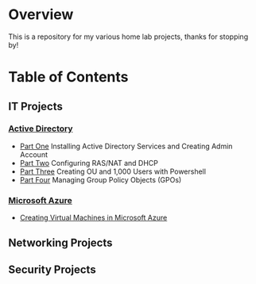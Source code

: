 # Overview

This is a repository for my various home lab projects, thanks for stopping by!

# Table of Contents

## IT Projects

### [Active Directory](https://github.com/wallimans/Home-Lab/tree/main/Active-Directory)

- [Part One](https://github.com/wallimans/Home-Lab/tree/main/Active-Directory/Part-One) Installing Active Directory Services and Creating Admin Account
- [Part Two](https://github.com/wallimans/Home-Lab/tree/main/Active-Directory/Part-Two) Configuring RAS/NAT and DHCP
- [Part Three](https://github.com/wallimans/Home-Lab/tree/main/Active-Directory/Part-Three) Creating OU and 1,000 Users with Powershell
- [Part Four](https://github.com/wallimans/Home-Lab/blob/main/Active-Directory/Part-Four) Managing Group Policy Objects (GPOs)

### [Microsoft Azure](https://github.com/wallimans/Home-Lab/tree/main/Microsoft-Azure)

- [Creating Virtual Machines in Microsoft Azure](https://github.com/wallimans/Home-Lab/tree/main/Virtual-Machines/Microsoft-Azure/Creating-Windows-Server-2019)

## Networking Projects

## Security Projects
